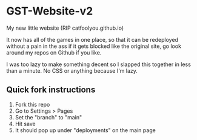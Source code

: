 # GST-Website-v2

My new little website (RIP catfoolyou.github.io)

It now has all of the games in one place, so that it can be redeployed without a pain in the ass if it gets blocked like the original site, go look around my repos on Github if you like.

I was too lazy to make something decent so I slapped this together in less than a minute. No CSS or anything because I'm lazy.

## Quick fork instructions
1) Fork this repo
2) Go to Settings > Pages
3) Set the "branch" to "main"
4) Hit save
5) It should pop up under "deployments" on the main page

